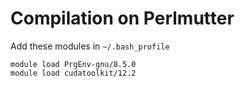 # Compilation on Perlmutter

Add these modules in `~/.bash_profile`
```
module load PrgEnv-gnu/8.5.0
module load cudatoolkit/12.2
```

